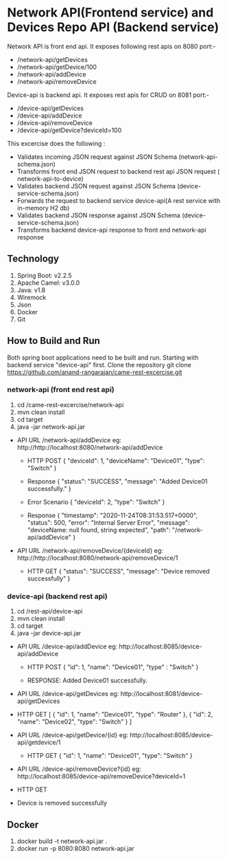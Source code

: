 # Network API(Frontend service) and Devices Repo API (Backend service)
Network API is front end api. It exposes following rest apis on 8080 port:-
* /network-api/getDevices
* /network-api/getDevice/100
* /network-api/addDevice
* /network-api/removeDevice

Device-api is backend api. It exposes rest apis for CRUD on 8081 port:-
* /device-api/getDevices
* /device-api/addDevice
* /device-api/removeDevice
* /device-api/getDevice?deviceId=100

This excercise does the following :
* Validates incoming JSON request against JSON Schema (network-api-schema.json)
* Transforms front end JSON request to backend rest api JSON request ( network-api-to-device)
* Validates backend JSON request against JSON Schema (device-service-schema.json)
* Forwards the request to backend service device-api(A rest service with in-memory H2 db)
* Validates backend JSON response against JSON Schema (device-service-schema.json)
* Transforms backend device-api response to front end network-api response

## Technology ##
1. Spring Boot: v2.2.5
2. Apache Camel: v3.0.0
3. Java: v1.8
4. Wiremock
5. Json
6. Docker
7. Git

## How to Build and Run ##
Both spring boot applications need to be built and run. Starting with backend service "device-api" first.
Clone the repository
git clone https://github.com/anand-rangarajan/came-rest-excercise.git

### network-api (front end rest api) ###

1. cd <repo-path>/came-rest-excercise/network-api
2. mvn clean install
3. cd target
4. java -jar network-api.jar

* API URL /network-api/addDevice eg: http://http://localhost:8080/network-api/addDevice
    * HTTP POST
    {
            "deviceId": 1,
            "deviceName": "Device01",
            "type": "Switch"
    }
        
    * Response 
    {
        "status": "SUCCESS",
        "message": "Added Device01 successfully."
    }

    * Error Scenario
    {
            "deviceId": 2,
            "type": "Switch"
    }

    * Response
    {
        "timestamp": "2020-11-24T08:31:53.517+0000",
        "status": 500,
        "error": "Internal Server Error",
        "message": "deviceName: null found, string expected",
        "path": "/network-api/addDevice"
    }

* API URL /network-api/removeDevice/{deviceId}  eg: http://http://localhost:8080/network-api/removeDevice/1
    * HTTP GET
    {
        "status": "SUCCESS",
        "message": "Device removed successfully"
    }

### device-api (backend rest api) ###

1. cd <repo-path>/rest-api/device-api
2. mvn clean install
3. cd target
4. java -jar device-api.jar
  
* API URL /device-api/addDevice eg: http://localhost:8085/device-api/addDevice
    * HTTP POST
    {
        "id": 1,
        "name": "Device01",
        "type" : "Switch"
    }

    * RESPONSE:  Added Device01 successfully.

* API URL /device-api/getDevices eg: http://localhost:8081/device-api/getDevices
* HTTP GET
[
    {
        "id": 1,
        "name": "Device01",
        "type": "Router"
    },
    {
        "id": 2,
        "name": "Device02",
        "type": "Switch"
    }
]

* API URL /device-api/getDevice/{id} eg: http://localhost:8085/device-api/getdevice/1
    * HTTP GET
    {
        "id": 1,
        "name": "Device01",
        "type": "Switch"
    }

* API URL /device-api/removeDevice?{id} eg: http://localhost:8085/device-api/removeDevice?deviceId=1
* HTTP GET
* Device is removed successfully

## Docker ##
1. docker build -t network-api.jar .
2. docker run -p 8080:8080 network-api.jar